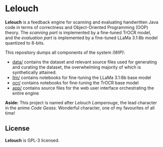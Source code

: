 # Lelouch 

**Lelouch** is a feedback engine for scanning and evaluating handwritten Java code in terms of correctness and Object-Oriented Programming (OOP) theory. The *scanning part* is implemented by a fine-tuned TrOCR model, and the *evaluation part* is implemented by a fine-tuned LLaMa 3.1:8b model quantized to 8-bits.

This repository dumps all components of the system *(WIP)*:

- [data/](https://github.com/abyanmajid/lelouch/tree/main/data) contains the dataset and relevant source files used for generating and curating the dataset, the overwhelming majority of which is synthetically attained.
- [llm/](https://github.com/abyanmajid/lelouch/tree/main/llm) contains notebooks for fine-tuning the LLaMa 3.1:8b base model
- [ocr/](https://github.com/abyanmajid/lelouch/tree/main/ocr) contains notebooks for fine-tuning the TrOCR base model
- [app/](https://github.com/abyanmajid/lelouch/tree/main/app) contains source files for the web user interface orchestrating the entire engine

**Aside:** This project is named after *Lelouch Lamperouge*, the lead character in the anime *Code Geass*. Wonderful character, one of my favourites of all time!

## License

**Lelouch** is GPL-3 licensed.
